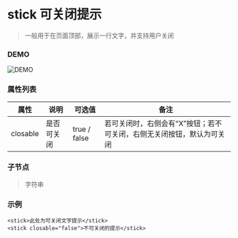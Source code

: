 # stick 可关闭提示
> 一般用于在页面顶部，展示一行文字，并支持用户关闭

### DEMO
![DEMO](https://ohc0dpsgs.qnssl.com/image/service/serviceBanner.jpg)

### 属性列表

属性 | 说明 | 可选值 | 备注 
--- | --- | --- | ---
closable | 是否可关闭 | true / false | 若可关闭时，右侧会有“X”按钮；若不可关闭，右侧无关闭按钮，默认为可关闭


### 子节点
> 字符串

### 示例
```
<stick>此处为可关闭文字提示</stick>
<stick closable="false">不可关闭的提示</stick>
```

### &nbsp;